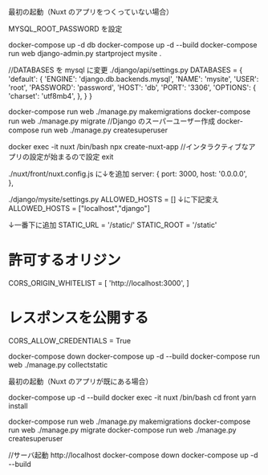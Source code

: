 最初の起動（Nuxt のアプリをつくっていない場合）

MYSQL_ROOT_PASSWORD を設定

docker-compose up -d db
docker-compose up -d --build
docker-compose run web django-admin.py startproject mysite .

//DATABASES を mysql に変更
./django/api/settings.py
DATABASES = {
    'default': {
        'ENGINE': 'django.db.backends.mysql',
        'NAME': 'mysite',
        'USER': 'root',
        'PASSWORD': 'password',
        'HOST': 'db',
        'PORT': '3306',
        'OPTIONS': {
            'charset': 'utf8mb4',
        },
    }
}

docker-compose run web ./manage.py makemigrations
docker-compose run web ./manage.py migrate
//Django のスーパーユーザー作成
docker-compose run web ./manage.py createsuperuser

docker exec -it nuxt /bin/bash
npx create-nuxt-app
//インタラクティブなアプリの設定が始まるので設定
exit

./nuxt/front/nuxt.config.js
に↓を追加
  server: {
    port: 3000,
    host: '0.0.0.0',  
  },

./django/mysite/settings.py
ALLOWED_HOSTS = []
↓に下記変え
ALLOWED_HOSTS = ["localhost","django"]

↓一番下に追加
STATIC_URL = '/static/'
STATIC_ROOT = '/static'

# 許可するオリジン
CORS_ORIGIN_WHITELIST = [
    'http://localhost:3000',
]
# レスポンスを公開する
CORS_ALLOW_CREDENTIALS = True

docker-compose down
docker-compose up -d --build
docker-compose run web ./manage.py collectstatic


最初の起動（Nuxt のアプリが既にある場合）

docker-compose up -d --build
docker exec -it nuxt /bin/bash
cd front
yarn install

docker-compose run web ./manage.py makemigrations
docker-compose run web ./manage.py migrate
docker-compose run web ./manage.py createsuperuser

//サーバ起動 http://localhost
docker-compose down
docker-compose up -d --build